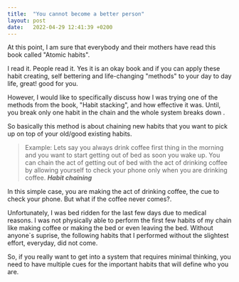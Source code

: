 ```yaml
---
title:  "You cannot become a better person"
layout: post
date:   2022-04-29 12:41:39 +0200
---
```

At this point, I am sure that everybody and their mothers have read this book called "Atomic habits".

I read it. People read it. Yes it is an okay book and if you can apply these habit creating, self bettering and life-changing "methods" to your day to day life, great! good for you.

However, I would like to specifically discuss how I was trying one of the methods from the book, "Habit stacking", and how effective it was. Until, you break only one habit in the chain and the whole system breaks down .

So basically this method is about chaining new habits that you want to pick up on top of your old/good existing habits. 
> Example: Lets say you always drink coffee first thing in the morning and you want to start getting out of bed as soon you wake up. You can chain the act of getting out of bed with the act of drinking coffee by allowing yourself to check your phone only when you are drinking coffee. ___Habit chaining___ 

In this simple case, you are making the act of drinking coffee, the cue to check your phone. But what if the coffee never comes?.

Unfortunately, I was bed ridden for the last few days due to medical reasons. I was not physically able to perform the first few habits of my chain like making coffee or making the bed or even leaving the bed. Without anyone`s suprise, the following habits that I performed without the slightest effort, everyday, did not come. 

So, if you really want to get into a system that requires minimal thinking, you need to have multiple cues for the important habits that will define who you are. 

